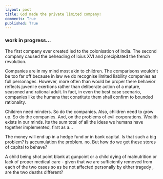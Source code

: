```yaml
---
layout: post
title: God made the private limited company!
comments: True
published: True
---
```

### work in progress...

The first company ever created led to the colonisation of India. 
The second company caused the beheading of loius XVI and precipitated 
the french revolution.

Companies are in my mind most akin to children. The comparisons wouldn't 
be too far off because in law we do recognise limited liability companies 
as full personages. However, more often than would be proper there behavior 
reflects juvenile exertions rather than deliberate action of a mature, 
seasoned and rational adult. In fact, in even the best case scenario, 
companies like the humans that constitute them shall confirm to bounded 
rationality.

Children need minders. So do the companies. Also, children need to grow up. 
So do the companies. And, on the problems of evil corporations.
Wealth exists in our minds. Its the sum total of all the ideas we 
humans have together implemented, first as a...

The money will end up in a hedge fund or in bank capital. 
Is that such a big problem? Is accumulation the problem. no.
But how do we get these stores of capital to behave?

A child being shot point blank at gunpoint or a child dying of malnutrition or 
lack of proper medical care - given that we are sufficiently removed from each of 
the two cases so as be not affected personally by either tragedy , are the 
two deaths different?
